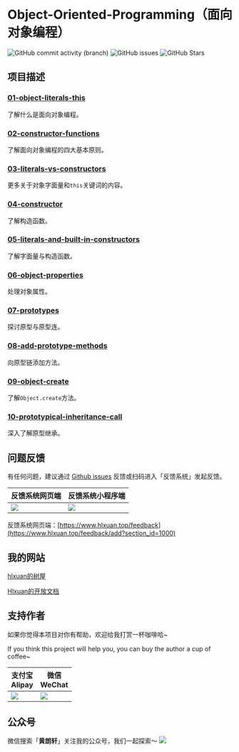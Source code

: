 # Object-Oriented-Programming（面向对象编程）
![GitHub commit activity (branch)](https://img.shields.io/github/commit-activity/m/Hlxuan/Object-Oriented-Programming) ![GitHub issues](https://img.shields.io/github/issues/Hlxuan/Object-Oriented-Programming) ![GitHub Stars](https://img.shields.io/github/stars/Hlxuan/Object-Oriented-Programming)

## 项目描述

### [01-object-literals-this](./01-object-literals-this/)
了解什么是面向对象编程。

### [02-constructor-functions](./02-constructor-functions/)
了解面向对象编程的四大基本原则。

### [03-literals-vs-constructors](./03-literals-vs-constructors/)
更多关于对象字面量和`this`关键词的内容。

### [04-constructor](./04-constructor/)
了解构造函数。

### [05-literals-and-built-in-constructors](./05-literals-and-built-in-constructors/)
了解字面量与构造函数。

### [06-object-properties](./06-object-properties/)
处理对象属性。

### [07-prototypes](./07-prototypes/)
探讨原型与原型连。

### [08-add-prototype-methods](./08-add-prototype-methods/)
向原型链添加方法。

### [09-object-create](./09-object-create/)
了解`Object.create`方法。

### [10-prototypical-inheritance-call](./10-prototypical-inheritance-call/)
深入了解原型继承。


## 问题反馈

有任何问题，建议通过 [Github issues](https://github.com/Hlxuan/Object-Oriented-Programming/issues) 反馈或扫码进入「反馈系统」发起反馈。

| 反馈系统网页端                                             | 反馈系统小程序端                                                   |
| ---------------------------------------------------------- | ------------------------------------------------------------------ |
| ![](https://res.hlxuan.top/opendoc/feedback/web/other.png) | ![](https://res.hlxuan.top/opendoc/feedback/miniprogram/other.png) |

反馈系统网页端：[https://www.hlxuan.top/feedback](https://www.hlxuan.top/feedback/add?section_id=1000)


## 我的网站
[hlxuan的树屋](https://www.hlxuan.top)

[Hlxuan的开放文档](https://docs.hlxuan.top)


## 支持作者

如果你觉得本项目对你有帮助，欢迎给我打赏一杯咖啡哈~

If you think this project will help you, you can buy the author a cup of coffee~


| 支付宝<br>Alipay                                              | 微信<br>WeChat                                                |
| ------------------------------------------------------------- | ------------------------------------------------------------- |
| ![](https://res.hlxuan.top/opendoc/support-author/alipay.png) | ![](https://res.hlxuan.top/opendoc/support-author/weixin.png) |


## 公众号
微信搜索「**黄朗轩**」关注我的公众号，我们一起探索～
![](https://res.hlxuan.top/opendoc/gzh-banner.png)